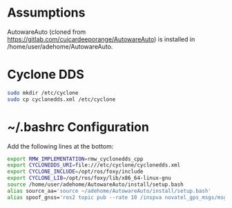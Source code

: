 # Assumptions
AutowareAuto (cloned from https://gitlab.com/cuicardeeporange/AutowareAuto) is installed in /home/user/adehome/AutowareAuto.

# Cyclone DDS
```bash
sudo mkdir /etc/cyclone
sudo cp cyclonedds.xml /etc/cyclone
```

# ~/.bashrc Configuration
Add the following lines at the bottom:

```bash
export RMW_IMPLEMENTATION=rmw_cyclonedds_cpp
export CYCLONEDDS_URI=file:///etc/cyclone/cyclonedds.xml
export CYCLONE_INCLUDE=/opt/ros/foxy/include
export CYCLONE_LIB=/opt/ros/foxy/lib/x86_64-linux-gnu
source /home/user/adehome/AutowareAuto/install/setup.bash
alias source_aa='source ~/adehome/AutowareAuto/install/setup.bash'
alias spoof_gnss='ros2 topic pub --rate 10 /inspva novatel_gps_msgs/msg/Inspva "{status: INS_SOLUTION_GOOD}"'
```
